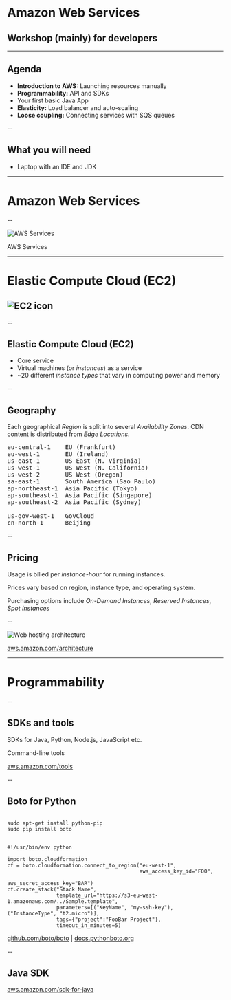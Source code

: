 
# Amazon Web Services
## Workshop (mainly) for developers

---

## Agenda

- **Introduction to AWS:** Launching resources manually
- **Programmability:** API and SDKs
- Your first basic Java App
- **Elasticity:** Load balancer and auto-scaling
- **Loose coupling:** Connecting services with SQS queues

--

## What you will need

- Laptop with an IDE and JDK

---

# Amazon Web Services

--

![AWS Services](/img/aws_list_of_services.png)

AWS Services

---

# Elastic Compute Cloud (EC2)
## ![EC2 icon](/img/aws_icon_ec2.svg)

--

## Elastic Compute Cloud (EC2)

- Core service
- Virtual machines (or *instances*) as a service
- ~20 different *instance types* that vary in computing power and memory

--

## Geography

Each geographical *Region* is split into several *Availability Zones*. CDN content is distributed from *Edge Locations*.

<pre>
eu-central-1    EU (Frankfurt)
eu-west-1       EU (Ireland)
us-east-1       US East (N. Virginia)
us-west-1       US West (N. California)
us-west-2       US West (Oregon)
sa-east-1       South America (Sao Paulo)
ap-northeast-1  Asia Pacific (Tokyo)
ap-southeast-1  Asia Pacific (Singapore)
ap-southeast-2  Asia Pacific (Sydney)

us-gov-west-1   GovCloud
cn-north-1      Beijing
</pre>

--

## Pricing

Usage is billed per *instance-hour* for running instances.

Prices vary based on region, instance type, and operating system.

Purchasing options include *On-Demand Instances*, *Reserved Instances*, *Spot Instances*

--

![Web hosting architecture](/img/aws_reference_architecture_web_hosting.png)

[aws.amazon.com/architecture](http://aws.amazon.com/architecture/)

---

# Programmability

--

## SDKs and tools

SDKs for Java, Python, Node.js, JavaScript etc.

Command-line tools

[aws.amazon.com/tools](http://aws.amazon.com/tools/)

--

## Boto for Python

<pre><code data-trim="" class="shell">
sudo apt-get install python-pip
sudo pip install boto
</code></pre>

<pre><code data-trim="" class="python">
#!/usr/bin/env python

import boto.cloudformation
cf = boto.cloudformation.connect_to_region("eu-west-1",
                                           aws_access_key_id="FOO",
                                           aws_secret_access_key="BAR")
cf.create_stack("Stack Name",
                template_url="https://s3-eu-west-1.amazonaws.com/../Sample.template",
                parameters=[("KeyName", "my-ssh-key"), ("InstanceType", "t2.micro")],
                tags={"project":"FooBar Project"},
                timeout_in_minutes=5)
</code></pre>

[github.com/boto/boto](https://github.com/boto/boto) | [docs.pythonboto.org](http://docs.pythonboto.org/)

--

## Java SDK

[aws.amazon.com/sdk-for-java](http://aws.amazon.com/sdk-for-java/)
